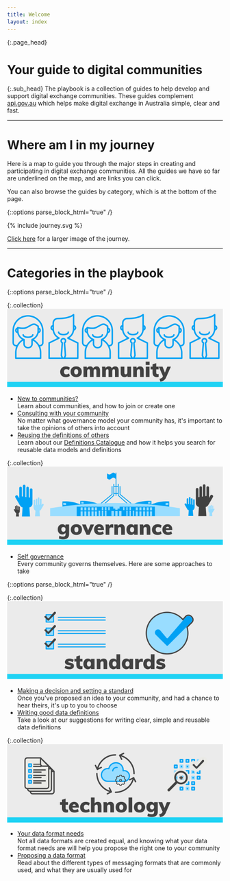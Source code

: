 ```yaml
---
title: Welcome
layout: index
---
```


{:.page_head}
# Your guide to digital communities

{:.sub_head}
The playbook is a collection of guides to help develop and support digital exchange communities.
These guides complement [api.gov.au](https://api.gov.au) which helps make digital exchange in Australia simple, clear and fast.

<hr/>

# Where am I in my journey

Here is a map to guide you through the major steps in creating and participating in digital exchange communities.
All the guides we have so far are underlined on the map, and are links you can click.

You can also browse the guides by category, which is at the bottom of the page.

{::options parse_block_html="true" /}
<div class="Journey" role="img">
  <canvas class="Journey-canvas" height="1845px" width="932px"></canvas>
  {% include journey.svg %}

  [Click here](/img/journey.png) for a larger image of the journey.

</div>

<hr/>

# Categories in the playbook

{::options parse_block_html="true" /}
<div class="row">
<div class="grids col-sm-5">

{:.collection}
![Community](img/community.svg)
- [New to communities?](community.html)<br/>Learn about communities, and how to join or create one
- [Consulting with your community](consult.html)<br/>No matter what governance model your community has, it's important to take the opinions of others into account
- [Reusing the definitions of others](reusing_definitions.html)<br/> Learn about our [Definitions Catalogue](https://api.gov.au/definitions) and how it helps you search for reusable data models and definitions

</div>
<div class="grids col-sm-1"></div>
<div class="grids col-sm-5">

{:.collection}
![Governance](img/governance.svg)
- [Self governance](governance.html)<br/>Every community governs themselves. Here are some approaches to take
</div>
</div>


{::options parse_block_html="true" /}
<div class="row">
<div class="grids col-sm-5">

{:.collection}
![Standards](img/standards.svg)
- [Making a decision and setting a standard](decisions.html)<br/>Once you've proposed an idea to your community, and had a chance to hear theirs, it's up to you to choose
- [Writing good data definitions](definitions.html)<br/>Take a look at our suggestions for writing clear, simple and reusable data definitions

</div>
<div class="grids col-sm-1"></div>
<div class="grids col-sm-5">

{:.collection}
![Technology](img/technology.svg)
- [Your data format needs ](format_needs.html)<br/>Not all data formats are created equal, and knowing what your data format needs are will help you propose the right one to your community
- [Proposing a data format](format.html)<br/>Read about the different types of messaging formats that are commonly used, and what they are usually used for

</div>
